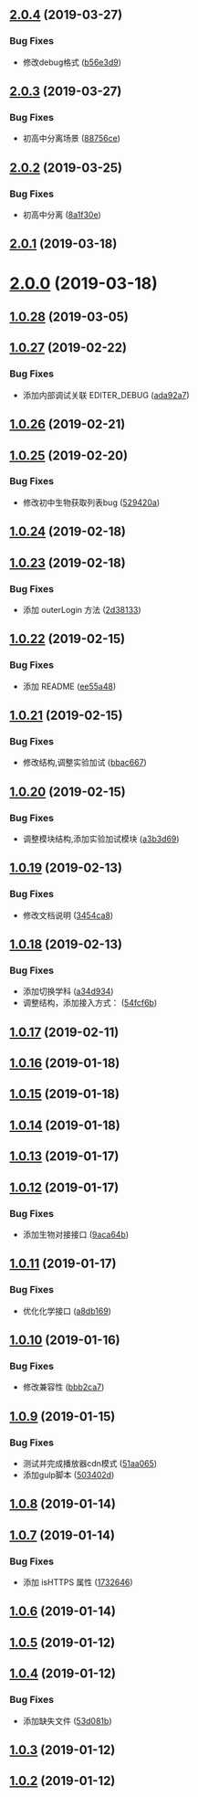 <a name="2.0.4"></a>
## [2.0.4](https://192.168.1.111/virtual-lab/nobook-saas-source/compare/v2.0.3...v2.0.4) (2019-03-27)


### Bug Fixes

* 修改debug格式 ([b56e3d9](https://192.168.1.111/virtual-lab/nobook-saas-source/commits/b56e3d9))



<a name="2.0.3"></a>
## [2.0.3](https://192.168.1.111/virtual-lab/nobook-saas-source/compare/v2.0.2...v2.0.3) (2019-03-27)


### Bug Fixes

* 初高中分离场景 ([88756ce](https://192.168.1.111/virtual-lab/nobook-saas-source/commits/88756ce))



<a name="2.0.2"></a>
## [2.0.2](https://192.168.1.111/virtual-lab/nobook-saas-source/compare/v2.0.1...v2.0.2) (2019-03-25)


### Bug Fixes

* 初高中分离 ([8a1f30e](https://192.168.1.111/virtual-lab/nobook-saas-source/commits/8a1f30e))



<a name="2.0.1"></a>
## [2.0.1](https://192.168.1.111/virtual-lab/nobook-saas-source/compare/v2.0.0...v2.0.1) (2019-03-18)



<a name="2.0.0"></a>
# [2.0.0](https://192.168.1.111/virtual-lab/nobook-saas-source/compare/v1.0.28...v2.0.0) (2019-03-18)



<a name="1.0.28"></a>
## [1.0.28](https://192.168.1.111/virtual-lab/nobook-saas-source/compare/v1.0.27...v1.0.28) (2019-03-05)



<a name="1.0.27"></a>
## [1.0.27](https://192.168.1.111/virtual-lab/nobook-saas-source/compare/v1.0.26...v1.0.27) (2019-02-22)


### Bug Fixes

* 添加内部调试关联 EDITER_DEBUG ([ada92a7](https://192.168.1.111/virtual-lab/nobook-saas-source/commits/ada92a7))



<a name="1.0.26"></a>
## [1.0.26](https://192.168.1.111/virtual-lab/nobook-saas-source/compare/v1.0.25...v1.0.26) (2019-02-21)



<a name="1.0.25"></a>
## [1.0.25](https://192.168.1.111/virtual-lab/nobook-saas-source/compare/v1.0.24...v1.0.25) (2019-02-20)


### Bug Fixes

* 修改初中生物获取列表bug ([529420a](https://192.168.1.111/virtual-lab/nobook-saas-source/commits/529420a))



<a name="1.0.24"></a>
## [1.0.24](https://192.168.1.111/virtual-lab/nobook-saas-source/compare/v1.0.23...v1.0.24) (2019-02-18)



<a name="1.0.23"></a>
## [1.0.23](https://192.168.1.111/virtual-lab/nobook-saas-source/compare/v1.0.22...v1.0.23) (2019-02-18)


### Bug Fixes

* 添加 outerLogin 方法 ([2d38133](https://192.168.1.111/virtual-lab/nobook-saas-source/commits/2d38133))



<a name="1.0.22"></a>
## [1.0.22](https://192.168.1.111/virtual-lab/nobook-saas-source/compare/v1.0.21...v1.0.22) (2019-02-15)


### Bug Fixes

* 添加 README ([ee55a48](https://192.168.1.111/virtual-lab/nobook-saas-source/commits/ee55a48))



<a name="1.0.21"></a>
## [1.0.21](https://192.168.1.111/virtual-lab/nobook-saas-source/compare/v1.0.20...v1.0.21) (2019-02-15)


### Bug Fixes

* 修改结构,调整实验加试 ([bbac667](https://192.168.1.111/virtual-lab/nobook-saas-source/commits/bbac667))



<a name="1.0.20"></a>
## [1.0.20](https://192.168.1.111/virtual-lab/nobook-saas-source/compare/v1.0.19...v1.0.20) (2019-02-15)


### Bug Fixes

* 调整模块结构,添加实验加试模块 ([a3b3d69](https://192.168.1.111/virtual-lab/nobook-saas-source/commits/a3b3d69))



<a name="1.0.19"></a>
## [1.0.19](https://192.168.1.111/virtual-lab/nobook-saas-source/compare/v1.0.18...v1.0.19) (2019-02-13)


### Bug Fixes

* 修改文档说明 ([3454ca8](https://192.168.1.111/virtual-lab/nobook-saas-source/commits/3454ca8))



<a name="1.0.18"></a>
## [1.0.18](https://192.168.1.111/virtual-lab/nobook-saas-source/compare/v1.0.17...v1.0.18) (2019-02-13)


### Bug Fixes

* 添加切换学科 ([a34d934](https://192.168.1.111/virtual-lab/nobook-saas-source/commits/a34d934))
* 调整结构，添加接入方式： ([54fcf6b](https://192.168.1.111/virtual-lab/nobook-saas-source/commits/54fcf6b))



<a name="1.0.17"></a>
## [1.0.17](https://192.168.1.111/virtual-lab/nobook-saas-source/compare/v1.0.16...v1.0.17) (2019-02-11)



<a name="1.0.16"></a>
## [1.0.16](https://192.168.1.111/virtual-lab/nobook-saas-source/compare/v1.0.15...v1.0.16) (2019-01-18)



<a name="1.0.15"></a>
## [1.0.15](https://192.168.1.111/virtual-lab/nobook-saas-source/compare/v1.0.14...v1.0.15) (2019-01-18)



<a name="1.0.14"></a>
## [1.0.14](https://192.168.1.111/virtual-lab/nobook-saas-source/compare/v1.0.13...v1.0.14) (2019-01-18)



<a name="1.0.13"></a>
## [1.0.13](https://192.168.1.111/virtual-lab/nobook-saas-source/compare/v1.0.12...v1.0.13) (2019-01-17)



<a name="1.0.12"></a>
## [1.0.12](https://192.168.1.111/virtual-lab/nobook-saas-source/compare/v1.0.11...v1.0.12) (2019-01-17)


### Bug Fixes

* 添加生物对接接口 ([9aca64b](https://192.168.1.111/virtual-lab/nobook-saas-source/commits/9aca64b))



<a name="1.0.11"></a>
## [1.0.11](https://192.168.1.111/virtual-lab/nobook-saas-source/compare/v1.0.10...v1.0.11) (2019-01-17)


### Bug Fixes

* 优化化学接口 ([a8db169](https://192.168.1.111/virtual-lab/nobook-saas-source/commits/a8db169))



<a name="1.0.10"></a>
## [1.0.10](https://192.168.1.111/virtual-lab/nobook-saas-source/compare/v1.0.9...v1.0.10) (2019-01-16)


### Bug Fixes

* 修改兼容性 ([bbb2ca7](https://192.168.1.111/virtual-lab/nobook-saas-source/commits/bbb2ca7))



<a name="1.0.9"></a>
## [1.0.9](https://192.168.1.111/virtual-lab/nobook-saas-source/compare/v1.0.8...v1.0.9) (2019-01-15)


### Bug Fixes

* 测试并完成播放器cdn模式 ([51aa065](https://192.168.1.111/virtual-lab/nobook-saas-source/commits/51aa065))
* 添加gulp脚本 ([503402d](https://192.168.1.111/virtual-lab/nobook-saas-source/commits/503402d))



<a name="1.0.8"></a>
## [1.0.8](https://192.168.1.111/virtual-lab/nobook-saas-source/compare/v1.0.7...v1.0.8) (2019-01-14)



<a name="1.0.7"></a>
## [1.0.7](https://192.168.1.111/virtual-lab/nobook-saas-source/compare/v1.0.6...v1.0.7) (2019-01-14)


### Bug Fixes

* 添加 isHTTPS 属性 ([1732646](https://192.168.1.111/virtual-lab/nobook-saas-source/commits/1732646))



<a name="1.0.6"></a>
## [1.0.6](https://192.168.1.111/virtual-lab/nobook-saas-source/compare/v1.0.5...v1.0.6) (2019-01-14)



<a name="1.0.5"></a>
## [1.0.5](https://192.168.1.111/virtual-lab/nobook-saas-source/compare/v1.0.4...v1.0.5) (2019-01-12)



<a name="1.0.4"></a>
## [1.0.4](https://192.168.1.111/virtual-lab/nobook-saas-source/compare/v1.0.3...v1.0.4) (2019-01-12)


### Bug Fixes

* 添加缺失文件 ([53d081b](https://192.168.1.111/virtual-lab/nobook-saas-source/commits/53d081b))



<a name="1.0.3"></a>
## [1.0.3](https://192.168.1.111/virtual-lab/nobook-saas-source/compare/v1.0.2...v1.0.3) (2019-01-12)



<a name="1.0.2"></a>
## [1.0.2](https://192.168.1.111/virtual-lab/nobook-saas-source/compare/v1.0.1...v1.0.2) (2019-01-12)



